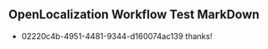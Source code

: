 ## OpenLocalization Workflow Test MarkDown
* 02220c4b-4951-4481-9344-d160074ac139 thanks!

<!--HONumber=Jul16_HO3-->


